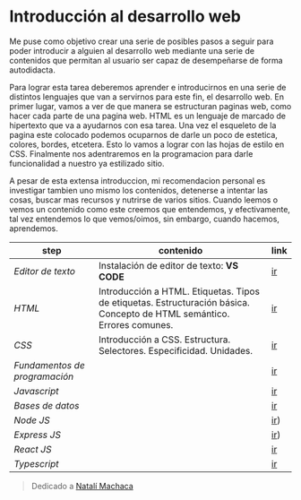 # Introducción al desarrollo web

Me puse como objetivo crear una serie de posibles pasos a seguir para
poder introducir a alguien al desarrollo web mediante una serie de contenidos que permitan al usuario ser capaz de desempeñarse de forma autodidacta.

Para lograr esta tarea deberemos aprender e introducirnos en una serie de distintos lenguajes que van a servirnos para este fin, el desarrollo web. En primer lugar, vamos a ver de que manera se estructuran paginas web, como hacer cada parte de una pagina web. HTML es un lenguaje de marcado de hipertexto que va a ayudarnos con esa tarea. Una vez el esqueleto de la pagina este colocado podemos ocuparnos de darle un poco de estetica, colores, bordes, etcetera. Esto lo vamos a lograr con las hojas de estilo en CSS. Finalmente nos adentraremos en la programacion para darle funcionalidad a nuestro ya estilizado sitio.

A pesar de esta extensa introduccion, mi recomendacion personal es investigar tambien uno mismo los contenidos, detenerse a intentar las cosas, buscar mas recursos y nutrirse de varios sitios. Cuando leemos o vemos un contenido como este creemos que entendemos, y efectivamente, tal vez entendemos lo que vemos/oimos, sin embargo, cuando hacemos, aprendemos.

| step | contenido | link |
|--|--|--|
|*Editor de texto*|Instalación de editor de texto: **VS CODE**|[ir](./steps/editor-de-texto.md)|
| *HTML* | Introducción a HTML. Etiquetas. Tipos de etiquetas. Estructuración básica. Concepto de HTML semántico. Errores comunes. | [ir](./steps/HTML/HTML.md) |
| *CSS* | Introducción a CSS. Estructura. Selectores. Especificidad. Unidades. | [ir](./steps/CSS/CSS.md) |
| *Fundamentos de programación* |  | [ir](./steps/fundamentos-de-programacion.md) |
| *Javascript* |  | [ir](./steps/Javascript/Javascript.md) |
| *Bases de datos* |  | [ir](./steps/bases-de-datos.md) |
| *Node JS* |  | [ir](./steps/Node/NodeJS.md)) |
| *Express JS* |  | [ir](./steps/Express/Express.md)) |
| *React JS* |  | [ir](./steps/React/React.md) |
| *Typescript* |  | [ir](./steps/Typescript/Typescript.md) |

> Dedicado a [Natalí Machaca](https://github.com/nattmnnm)

